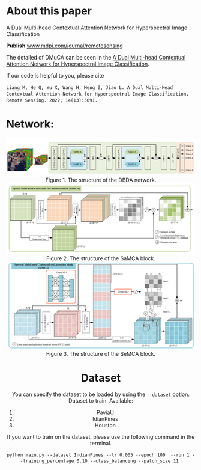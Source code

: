 # About this paper
A Dual Multi-head Contextual Attention Network for Hyperspectral Image Classification

**Publish** www.mdpi.com/journal/remotesensing

The detailed of DMuCA can be seen in the [A Dual Multi-head Contextual Attention Network for Hyperspectral Image Classification](https://www.mdpi.com/2072-4292/14/13/3091).



If our code is helpful to you, please cite 

`Liang M, He Q, Yu X, Wang H, Meng Z, Jiao L. A Dual Multi-Head Contextual Attention Network for Hyperspectral Image Classification. Remote Sensing. 2022; 14(13):3091. `

# Network:

<img src="pic/DMuCA.jpg" alt="DMuCA" style="zoom: 50%;" />

<center>Figure 1. The structure of the DBDA network. <center>

<img src="pic/SaMCA.png" alt="SaMCA" style="zoom:50%;" />

<center>Figure 2. The structure of the SaMCA block. <center>

<img src="pic/SeMCA.jpg" alt="SeMCA" style="zoom: 50%;" />

<center>Figure 3. The structure of the SeMCA block. <center>



# Dataset

You can specify the dataset to be loaded by using the `--dataset` option.
Dataset to train. Available:

1. PaviaU
2. IdianPines
3. Houston

If you want to train on the  dataset, please use the following command in the terminal.

```
python main.py --dataset IndianPines --lr 0.005 --epoch 100  --run 1 --training_percentage 0.10 --class_balancing --patch_size 11 
```